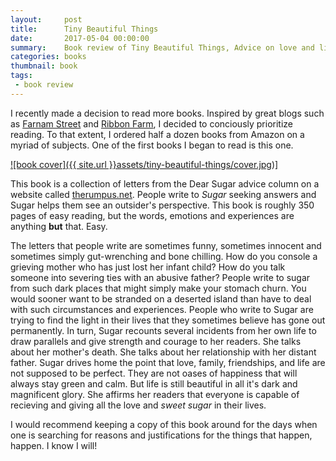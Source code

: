 ```yaml
---
layout:     post
title:      Tiny Beautiful Things
date:       2017-05-04 00:00:00
summary:    Book review of Tiny Beautiful Things, Advice on love and life from Dear Sugar.
categories: books
thumbnail: book
tags:
 - book review
---
```


I recently made a decision to read more books. Inspired by great blogs such as [Farnam Street](https://www.farnamstreetblog.com) and [Ribbon Farm](https://www.ribbonfarm.com), I decided to conciously prioritize reading. To that extent, I ordered half a dozen books from Amazon on a myriad of subjects. One of the first books I began to read is this one. 

<a href="https://read.amazon.com/kp/embed?asin=B005V2DUP4&preview=newtab&linkCode=kpe&ref_=cm_sw_r_kb_dp_pfSdzb54WJH0R" rel="some text">![book cover]({{ site.url }}assets/tiny-beautiful-things/cover.jpg)]</a>



This book is a collection of letters from the Dear Sugar advice column on a website called [therumpus.net](http://therumpus.net). People write to *Sugar* seeking answers and Sugar helps them see an outsider's perspective. This book is roughly 350 pages of easy reading, but the words, emotions and experiences are anything **but** that. Easy.

The letters that people write are sometimes funny, sometimes innocent and sometimes simply gut-wrenching and bone chilling. How do you console a grieving mother who has just lost her infant child? How do you talk someone into severing ties with an abusive father? People write to sugar from such dark places that might simply make your stomach churn. You would sooner want to be stranded on a deserted island than have to deal with such circumstances and experiences. People who write to Sugar are trying to find the light in their lives that they sometimes believe has gone out permanently. In turn, Sugar recounts several incidents from her own life to draw parallels and give strength and courage to her readers. She talks about her mother's death. She talks about her relationship with her distant father. Sugar drives home the point that love, family, friendships, and life are not supposed to be perfect. They are not oases of happiness that will always stay green and calm. But life is still beautiful in all it's dark and magnificent glory. She affirms her readers that everyone is capable of recieving and giving all the love and *sweet sugar* in their lives. 

I would recommend keeping a copy of this book around for the days when one is searching for reasons and justifications for the things that happen, happen. I know I will!